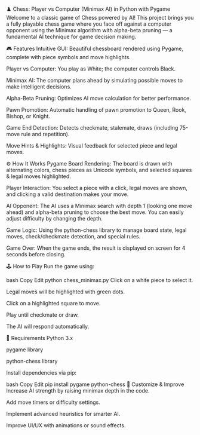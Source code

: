 ♟️ Chess: Player vs Computer (Minimax AI) in Python with Pygame
Welcome to a classic game of Chess powered by AI! This project brings you a fully playable chess game where you face off against a computer opponent using the Minimax algorithm with alpha-beta pruning — a fundamental AI technique for game decision making.

🎮 Features
Intuitive GUI: Beautiful chessboard rendered using Pygame, complete with piece symbols and move highlights.

Player vs Computer: You play as White; the computer controls Black.

Minimax AI: The computer plans ahead by simulating possible moves to make intelligent decisions.

Alpha-Beta Pruning: Optimizes AI move calculation for better performance.

Pawn Promotion: Automatic handling of pawn promotion to Queen, Rook, Bishop, or Knight.

Game End Detection: Detects checkmate, stalemate, draws (including 75-move rule and repetition).

Move Hints & Highlights: Visual feedback for selected piece and legal moves.

⚙️ How It Works
Pygame Board Rendering:
The board is drawn with alternating colors, chess pieces as Unicode symbols, and selected squares & legal moves highlighted.

Player Interaction:
You select a piece with a click, legal moves are shown, and clicking a valid destination makes your move.

AI Opponent:
The AI uses a Minimax search with depth 1 (looking one move ahead) and alpha-beta pruning to choose the best move. You can easily adjust difficulty by changing the depth.

Game Logic:
Using the python-chess library to manage board state, legal moves, check/checkmate detection, and special rules.

Game Over:
When the game ends, the result is displayed on screen for 4 seconds before closing.

🕹️ How to Play
Run the game using:

bash
Copy
Edit
python chess_minimax.py
Click on a white piece to select it.

Legal moves will be highlighted with green dots.

Click on a highlighted square to move.

Play until checkmate or draw.

The AI will respond automatically.

🔧 Requirements
Python 3.x

pygame library

python-chess library

Install dependencies via pip:

bash
Copy
Edit
pip install pygame python-chess
🎯 Customize & Improve
Increase AI strength by raising minimax depth in the code.

Add move timers or difficulty settings.

Implement advanced heuristics for smarter AI.

Improve UI/UX with animations or sound effects.

